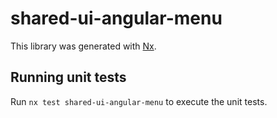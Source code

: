 # shared-ui-angular-menu

This library was generated with [Nx](https://nx.dev).

## Running unit tests

Run `nx test shared-ui-angular-menu` to execute the unit tests.
